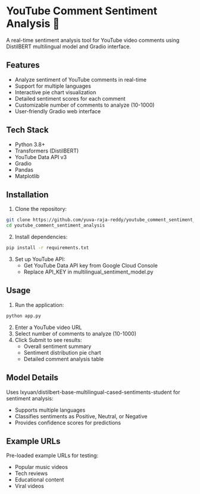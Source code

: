 # YouTube Comment Sentiment Analysis 🎥

A real-time sentiment analysis tool for YouTube video comments using DistilBERT multilingual model and Gradio interface.

## Features

- Analyze sentiment of YouTube comments in real-time
- Support for multiple languages
- Interactive pie chart visualization
- Detailed sentiment scores for each comment
- Customizable number of comments to analyze (10-1000)
- User-friendly Gradio web interface

## Tech Stack

- Python 3.8+
- Transformers (DistilBERT)
- YouTube Data API v3
- Gradio
- Pandas
- Matplotlib

## Installation

1. Clone the repository:
```bash
git clone https://github.com/yuva-raja-reddy/youtube_comment_sentiment_analysis.git
cd youtube_comment_sentiment_analysis
```

2. Install dependencies:
```bash
pip install -r requirements.txt
```
3. Set up YouTube API:
   - Get YouTube Data API key from Google Cloud Console
   - Replace API_KEY in multilingual_sentiment_model.py

## Usage
1. Run the application:
```bash
python app.py
```
2. Enter a YouTube video URL
3. Select number of comments to analyze (10-1000)
4. Click Submit to see results:
   - Overall sentiment summary
   - Sentiment distribution pie chart
   - Detailed comment analysis table
  
## Model Details
Uses lxyuan/distilbert-base-multilingual-cased-sentiments-student for sentiment analysis:
   - Supports multiple languages
   - Classifies sentiments as Positive, Neutral, or Negative
   - Provides confidence scores for predictions

## Example URLs
Pre-loaded example URLs for testing:
   - Popular music videos
   - Tech reviews
   - Educational content
   - Viral videos
